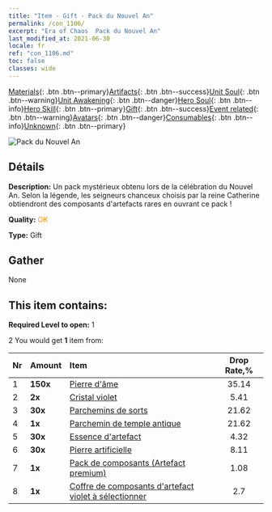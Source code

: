 ```yaml
---
title: "Item - Gift - Pack du Nouvel An"
permalink: /con_1106/
excerpt: "Era of Chaos  Pack du Nouvel An"
last_modified_at: 2021-06-30
locale: fr
ref: "con_1106.md"
toc: false
classes: wide
---
```

 [Materials](/ItemsFR/){: .btn .btn--primary}[Artifacts](/ItemsFR/Artifacts/){: .btn .btn--success}[Unit Soul](/ItemsFR/UnitSoul/){: .btn .btn--warning}[Unit Awakening](/ItemsFR/UnitAwakening/){: .btn .btn--danger}[Hero Soul](/ItemsFR/HeroSoul/){: .btn .btn--info}[Hero Skill](/ItemsFR/HeroSkill/){: .btn .btn--primary}[Gift](/ItemsFR/Gift/){: .btn .btn--success}[Event related](/ItemsFR/Events/){: .btn .btn--warning}[Avatars](/ItemsFR/Avatars/){: .btn .btn--danger}[Consumables](/ItemsFR/Consumables/){: .btn .btn--info}[Unknown](/ItemsFR/Unknown/){: .btn .btn--primary}

 ![Pack du Nouvel An](/images/t/i_907298.png)

## Détails
 **Description:** Un pack mystérieux obtenu lors de la célébration du Nouvel An. Selon la légende, les seigneurs chanceux choisis par la reine Catherine obtiendront des composants d'artefacts rares en ouvrant ce pack !

 **Quality:** <span style="color: #FF8C00">OK</span>

 **Type:** Gift

## Gather

  None

## This item contains:

 **Required Level to open:** 1

 2 You would get **1** item  from:

  | Nr | Amount |     Item    | Drop Rate,% |
  |:---|:-------|:------------|:---------:|
  | 1 |  **150x** | [Pierre d'âme ](/ItemsFR/con_923/) | 35.14 | 
  | 2 |  **2x** | [Cristal violet](/ItemsFR/con_720/) | 5.41 | 
  | 3 |  **30x** | [Parchemins de sorts](/ItemsFR/con_694/) | 21.62 | 
  | 4 |  **1x** | [Parchemin de temple antique](/ItemsFR/con_697/) | 21.62 | 
  | 5 |  **30x** | [Essence d'artefact](/ItemsFR/con_905/) | 4.32 | 
  | 6 |  **30x** | [Pierre artificielle](/ItemsFR/art_188/) | 8.11 | 
  | 7 |  **1x** | [Pack de composants (Artefact premium)](/ItemsFR/con_1507/) | 1.08 | 
  | 8 |  **1x** | [Coffre de composants d'artefact violet à sélectionner](/ItemsFR/con_1612/) | 2.7 | 
